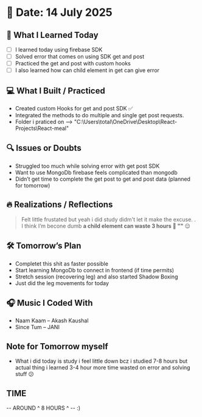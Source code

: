 # 📅 Date: 14 July 2025

## 🧠 What I Learned Today

- [ ] I learned today using firebase SDK
- [ ] Solved error that comes on using SDK get and post
- [ ] Practiced the get and post with custom hooks
- [ ] I also learned how can child element in get can give error

## 💻 What I Built / Practiced

- Created custom Hooks for get and post SDK ✅
- Integrated the methods to do multiple and single get post requests.
- Folder i praticed on --> "C:\Users\total\OneDrive\Desktop\React- Projects\React-meal"

## 🔍 Issues or Doubts

- Struggled too much while solving error with get post SDK
- Want to use MongoDb firebase feels complicated than mongodb 
- Didn’t get time to complete the get post to get and post data (planned for tomorrow)

## 🔥 Realizations / Reflections

> Felt little frustated but yeah i did study didm't let it make the excuse. .  
> I think I’m becone dumb **a child element can waste 3 hours 🥹 ""** 😌

## 🛠 Tomorrow’s Plan

- Completet this shit as faster possible
- Start learning MongoDb to connect in frontend (if time permits)
- Stretch session (recovering leg) and also started Shadow Boxing
- Just did the leg movements for today

## 🎧 Music I Coded With

- Naam Kaam – Akash Kaushal
- Since Tum – JANI

## Note for Tomorrow myself

- What i did today is study i feel little down bcz i studied 7-8 hours but actual thing i learned 3-4 hour more time wasted on error and solving stuff 😕 

## TIME

-- AROUND ^ 8 HOURS ^ -- :)
